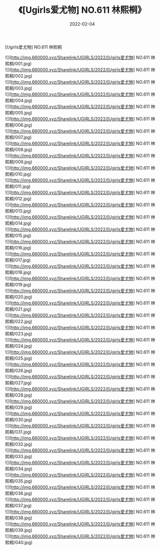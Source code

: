 ﻿---
layout: post
title:  《[Ugirls爱尤物] NO.611 林熙桐》
date:   2022-02-04
img: http://img.660000.xyz/Sharelink/UGIRLS/2022/[Ugirls爱尤物] NO.611 林熙桐/000.jpg
categories: [美女, 清纯, 唯美]
---

[Ugirls爱尤物] NO.611 林熙桐

 ![](http://img.660000.xyz/Sharelink/UGIRLS/2022/[Ugirls爱尤物] NO.611 林熙桐/001.jpg) <br>![](http://img.660000.xyz/Sharelink/UGIRLS/2022/[Ugirls爱尤物] NO.611 林熙桐/002.jpg) <br>![](http://img.660000.xyz/Sharelink/UGIRLS/2022/[Ugirls爱尤物] NO.611 林熙桐/003.jpg) <br>![](http://img.660000.xyz/Sharelink/UGIRLS/2022/[Ugirls爱尤物] NO.611 林熙桐/004.jpg) <br>![](http://img.660000.xyz/Sharelink/UGIRLS/2022/[Ugirls爱尤物] NO.611 林熙桐/005.jpg) <br>![](http://img.660000.xyz/Sharelink/UGIRLS/2022/[Ugirls爱尤物] NO.611 林熙桐/006.jpg) <br>![](http://img.660000.xyz/Sharelink/UGIRLS/2022/[Ugirls爱尤物] NO.611 林熙桐/007.jpg) <br>![](http://img.660000.xyz/Sharelink/UGIRLS/2022/[Ugirls爱尤物] NO.611 林熙桐/008.jpg) <br>![](http://img.660000.xyz/Sharelink/UGIRLS/2022/[Ugirls爱尤物] NO.611 林熙桐/009.jpg) <br>![](http://img.660000.xyz/Sharelink/UGIRLS/2022/[Ugirls爱尤物] NO.611 林熙桐/010.jpg) <br>![](http://img.660000.xyz/Sharelink/UGIRLS/2022/[Ugirls爱尤物] NO.611 林熙桐/011.jpg) <br>![](http://img.660000.xyz/Sharelink/UGIRLS/2022/[Ugirls爱尤物] NO.611 林熙桐/012.jpg) <br>![](http://img.660000.xyz/Sharelink/UGIRLS/2022/[Ugirls爱尤物] NO.611 林熙桐/013.jpg) <br>![](http://img.660000.xyz/Sharelink/UGIRLS/2022/[Ugirls爱尤物] NO.611 林熙桐/014.jpg) <br>![](http://img.660000.xyz/Sharelink/UGIRLS/2022/[Ugirls爱尤物] NO.611 林熙桐/015.jpg) <br>![](http://img.660000.xyz/Sharelink/UGIRLS/2022/[Ugirls爱尤物] NO.611 林熙桐/016.jpg) <br>![](http://img.660000.xyz/Sharelink/UGIRLS/2022/[Ugirls爱尤物] NO.611 林熙桐/017.jpg) <br>![](http://img.660000.xyz/Sharelink/UGIRLS/2022/[Ugirls爱尤物] NO.611 林熙桐/018.jpg) <br>![](http://img.660000.xyz/Sharelink/UGIRLS/2022/[Ugirls爱尤物] NO.611 林熙桐/019.jpg) <br>![](http://img.660000.xyz/Sharelink/UGIRLS/2022/[Ugirls爱尤物] NO.611 林熙桐/020.jpg) <br>![](http://img.660000.xyz/Sharelink/UGIRLS/2022/[Ugirls爱尤物] NO.611 林熙桐/021.jpg) <br>![](http://img.660000.xyz/Sharelink/UGIRLS/2022/[Ugirls爱尤物] NO.611 林熙桐/022.jpg) <br>![](http://img.660000.xyz/Sharelink/UGIRLS/2022/[Ugirls爱尤物] NO.611 林熙桐/023.jpg) <br>![](http://img.660000.xyz/Sharelink/UGIRLS/2022/[Ugirls爱尤物] NO.611 林熙桐/024.jpg) <br>![](http://img.660000.xyz/Sharelink/UGIRLS/2022/[Ugirls爱尤物] NO.611 林熙桐/025.jpg) <br>![](http://img.660000.xyz/Sharelink/UGIRLS/2022/[Ugirls爱尤物] NO.611 林熙桐/026.jpg) <br>![](http://img.660000.xyz/Sharelink/UGIRLS/2022/[Ugirls爱尤物] NO.611 林熙桐/027.jpg) <br>![](http://img.660000.xyz/Sharelink/UGIRLS/2022/[Ugirls爱尤物] NO.611 林熙桐/028.jpg) <br>![](http://img.660000.xyz/Sharelink/UGIRLS/2022/[Ugirls爱尤物] NO.611 林熙桐/029.jpg) <br>![](http://img.660000.xyz/Sharelink/UGIRLS/2022/[Ugirls爱尤物] NO.611 林熙桐/030.jpg) <br>![](http://img.660000.xyz/Sharelink/UGIRLS/2022/[Ugirls爱尤物] NO.611 林熙桐/031.jpg) <br>![](http://img.660000.xyz/Sharelink/UGIRLS/2022/[Ugirls爱尤物] NO.611 林熙桐/032.jpg) <br>![](http://img.660000.xyz/Sharelink/UGIRLS/2022/[Ugirls爱尤物] NO.611 林熙桐/033.jpg) <br>![](http://img.660000.xyz/Sharelink/UGIRLS/2022/[Ugirls爱尤物] NO.611 林熙桐/034.jpg) <br>![](http://img.660000.xyz/Sharelink/UGIRLS/2022/[Ugirls爱尤物] NO.611 林熙桐/035.jpg) <br>![](http://img.660000.xyz/Sharelink/UGIRLS/2022/[Ugirls爱尤物] NO.611 林熙桐/036.jpg) <br>![](http://img.660000.xyz/Sharelink/UGIRLS/2022/[Ugirls爱尤物] NO.611 林熙桐/037.jpg) <br>![](http://img.660000.xyz/Sharelink/UGIRLS/2022/[Ugirls爱尤物] NO.611 林熙桐/038.jpg) <br>![](http://img.660000.xyz/Sharelink/UGIRLS/2022/[Ugirls爱尤物] NO.611 林熙桐/039.jpg) <br>![](http://img.660000.xyz/Sharelink/UGIRLS/2022/[Ugirls爱尤物] NO.611 林熙桐/040.jpg) <br>